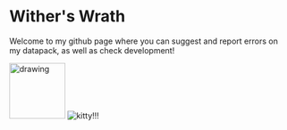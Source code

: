 # <h1> Wither's Wrath</h1>

Welcome to my github page where you can suggest and report errors on my datapack, as well as check development!

<img src="https://user-images.githubusercontent.com/81053166/207488091-f9116fb8-216d-48d8-9d68-f39ce0ae45fb.gif" alt="drawing" width="100"/>

<img src="https://media.discordapp.net/attachments/645581908750762019/1051649972849881128/1034723981825159228.gif" alt="kitty!!!"/>
